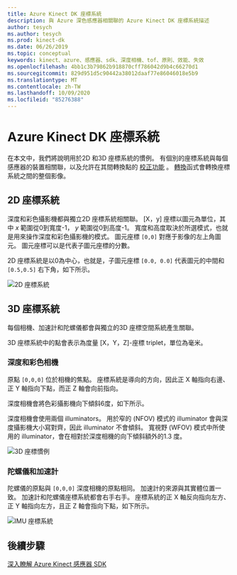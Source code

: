 ```yaml
---
title: Azure Kinect DK 座標系統
description: 與 Azure 深色感應器相關聯的 Azure Kinect DK 座標系統描述
author: tesych
ms.author: tesych
ms.prod: kinect-dk
ms.date: 06/26/2019
ms.topic: conceptual
keywords: kinect、azure、感應器、sdk、深度相機、tof、原則、效能、失效
ms.openlocfilehash: 4bb1c3b79862b918870cff786042d9b4c66270d1
ms.sourcegitcommit: 829d951d5c90442a38012daaf77e86046018e5b9
ms.translationtype: MT
ms.contentlocale: zh-TW
ms.lasthandoff: 10/09/2020
ms.locfileid: "85276388"
---
```

# <a name="azure-kinect-dk-coordinate-systems"></a>Azure Kinect DK 座標系統

在本文中，我們將說明用於2D 和3D 座標系統的慣例。  有個別的座標系統與每個感應器的裝置相關聯，以及允許在其間轉換點的 [校正功能](use-calibration-functions.md) 。 [轉換](use-image-transformation.md)函式會轉換座標系統之間的整個影像。  

## <a name="2d-coordinate-systems"></a>2D 座標系統

 深度和彩色攝影機都與獨立2D 座標系統相關聯。 [X，y] 座標以圖元為單位，其中 *x* 範圍從0到寬度-1， *y* 範圍從0到高度-1。 寬度和高度取決於所選模式，也就是用來操作深度和彩色攝影機的模式。 圖元座標 `[0,0]` 對應于影像的左上角圖元。 圖元座標可以是代表子圖元座標的分數。

2D 座標系統是以0為中心，也就是，子圖元座標 `[0.0, 0.0]` 代表圖元的中間和 `[0.5,0.5]` 右下角，如下所示。

   ![2D 座標系統](./media/concepts/concepts-coordinate-systems/coordinate-systems-sdk-2d-system.png)

## <a name="3d-coordinate-systems"></a>3D 座標系統

每個相機、加速計和陀螺儀都會與獨立的3D 座標空間系統產生關聯。

3D 座標系統中的點會表示為度量 [X，Y，Z]-座標 triplet，單位為毫米。

### <a name="depth-and-color-camera"></a>深度和彩色相機

原點 `[0,0,0]` 位於相機的焦點。 座標系統是導向的方向，因此正 X 軸指向右邊、正 Y 軸指向下點，而正 Z 軸會向前指向。

深度相機會將色彩攝影機向下傾斜6度，如下所示。 

深度相機會使用兩個 illuminators。 用於窄的 (NFOV) 模式的 illuminator 會與深度攝影機大小寫對齊，因此 illuminator 不會傾斜。 寬視野 (WFOV) 模式中所使用的 illuminator，會在相對於深度相機的向下傾斜額外的1.3 度。

![3D 座標慣例](./media/concepts/concepts-coordinate-systems/coordinate-systems-camera-features.png)

### <a name="gyroscope-and-accelerometer"></a>陀螺儀和加速計

陀螺儀的原點與 `[0,0,0]` 深度相機的原點相同。 加速計的來源與其實體位置一致。 加速計和陀螺儀座標系統都會右手右手。 座標系統的正 X 軸反向指向左方、正 Y 軸指向左方，且正 Z 軸會指向下點，如下所示。

![IMU 座標系統](./media/concepts/concepts-coordinate-systems/coordinate-systems-gyroscope.png)

## <a name="next-steps"></a>後續步驟

[深入瞭解 Azure Kinect 感應器 SDK](about-sensor-sdk.md)
